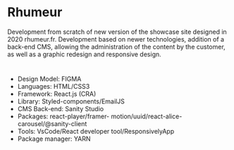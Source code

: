 # Rhumeur

Development from scratch of new version of the showcase site designed in 2020 rhumeur.fr. Development based on newer technologies, addition of a back-end CMS, allowing the administration of the content by the customer, as well as a graphic redesign and responsive design.

#

- Design Model: FIGMA
- Languages: HTML/CSS3
- Framework: React.js (CRA)
- Library: Styled-components/EmailJS
- CMS Back-end: Sanity Studio
- Packages: react-player/framer- motion/uuid/react-alice-carousel/@sanity-client
- Tools: VsCode/React developer tool/ResponsivelyApp
- Package manager: YARN
